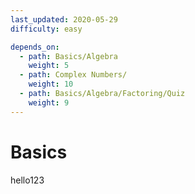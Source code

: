 ```yaml
---
last_updated: 2020-05-29
difficulty: easy

depends_on:
  - path: Basics/Algebra
    weight: 5
  - path: Complex Numbers/
    weight: 10
  - path: Basics/Algebra/Factoring/Quiz
    weight: 9
---
```


# Basics

hello123
